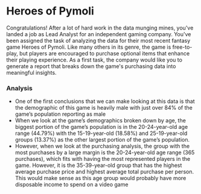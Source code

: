 # Heroes of Pymoli

Congratulations! After a lot of hard work in the data munging mines, you've landed a job as Lead Analyst for an independent gaming company. You've been assigned the task of analyzing the data for their most recent fantasy game Heroes of Pymoli.
Like many others in its genre, the game is free-to-play, but players are encouraged to purchase optional items that enhance their playing experience. As a first task, the company would like you to generate a report that breaks down the game's purchasing data into meaningful insights.


### Analysis
- One of the first conclusions that we can make looking at this data is that the demographic of this game is heavily male with just over 84% of the game’s population reporting as male
- When we look at the game’s demographics broken down by age, the biggest portion of the game’s population is in the 20-24-year-old age range (44.79%) with the 15-19-year-old (18.58%) and 25-19-year-old groups (13.37%) as the other largest portion of the game’s population.
- However, when we look at the purchasing analysis, the group with the most purchases by a large margin is the 20-24-year-old age range (365 purchases), which fits with having the most represented players in the game. However, it is the 35-39-year-old group that has the highest average purchase price and highest average total purchase per person. This would make sense as this age group would probably have more disposable income to spend on a video game
